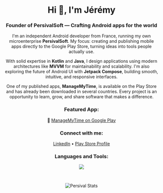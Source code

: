 <h1 align="center">Hi 👋, I'm Jérémy</h1>
<h3 align="center">Founder of PersivalSoft — Crafting Android apps for the world</h3>

<p align="center">
I'm an independent Android developer from France, running my own microenterprise <b>PersivalSoft</b>.  
My focus: creating and publishing mobile apps directly to the Google Play Store, turning ideas into tools people actually use.
</p>

<p align="center">
With solid expertise in <b>Kotlin</b> and <b>Java</b>, I design applications using modern architectures like <b>MVVM</b> for maintainability and scalability.  
I'm also exploring the future of Android UI with <b>Jetpack Compose</b>, building smooth, intuitive, and responsive interfaces.
</p>

<p align="center">
One of my published apps, <b>ManageMyTime</b>, is available on the Play Store and has already been downloaded in several countries.  
Every project is an opportunity to learn, grow, and share software that makes a difference.
</p>

<h3 align="center">Featured App:</h3>
<p align="center">
  📱 <a href="https://play.google.com/store/apps/details?id=com.persival.managemytime">ManageMyTime on Google Play</a>
</p>

<h3 align="center">Connect with me:</h3>
<p align="center">
  <a href="https://www.linkedin.com/in/jérémy-b-935188218">LinkedIn</a> • 
  <a href="https://play.google.com/store/apps/developer?id=J%C3%A9r%C3%A9my%20BEKAERT">Play Store Profile</a>
</p>

<h3 align="center">Languages and Tools:</h3>
<p align="center">
  <a href="https://skillicons.dev">
    <img src="https://skillicons.dev/icons?i=androidstudio,kotlin,java,gradle,firebase,github,linux,apple,windows,sketchup,photoshop,illustrator&perline=6" />
  </a>
</p><br>

<p align="center">
  <img src="https://github-readme-stats.vercel.app/api?username=persival001&show_icons=true&theme=graywhite" alt="Persival Stats">
</p>
